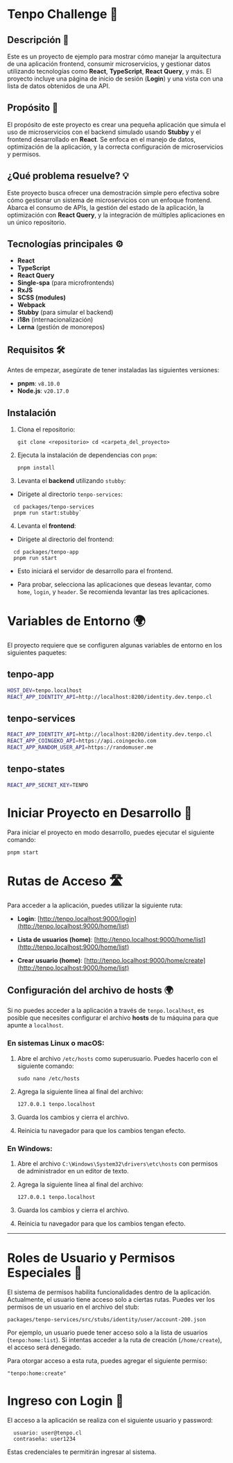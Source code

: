 
# Tenpo Challenge 🎯

## Descripción 📖

Este es un proyecto de ejemplo para mostrar cómo manejar la arquitectura de una aplicación frontend, consumir microservicios, y gestionar datos utilizando tecnologías como **React**, **TypeScript**, **React Query**, y más. El proyecto incluye una página de inicio de sesión (**Login**) y una vista con una lista de datos obtenidos de una API.

## Propósito 🎯

El propósito de este proyecto es crear una pequeña aplicación que simula el uso de microservicios con el backend simulado usando **Stubby** y el frontend desarrollado en **React**. Se enfoca en el manejo de datos, optimización de la aplicación, y la correcta configuración de microservicios y permisos.

## ¿Qué problema resuelve? 💡

Este proyecto busca ofrecer una demostración simple pero efectiva sobre cómo gestionar un sistema de microservicios con un enfoque frontend. Abarca el consumo de APIs, la gestión del estado de la aplicación, la optimización con **React Query**, y la integración de múltiples aplicaciones en un único repositorio.

## Tecnologías principales ⚙️

- **React**
- **TypeScript**
- **React Query**
- **Single-spa** (para microfrontends)
- **RxJS**
- **SCSS (modules)**
- **Webpack**
- **Stubby** (para simular el backend)
- **i18n** (internacionalización)
- **Lerna** (gestión de monorepos)

## Requisitos 🛠️

Antes de empezar, asegúrate de tener instaladas las siguientes versiones:

- **pnpm**: `v8.10.0`  
- **Node.js**: `v20.17.0`  


## Instalación

1.  Clona el repositorio:
    
    `git clone <repositorio> cd <carpeta_del_proyecto>` 
    
2.  Ejecuta la instalación de dependencias con `pnpm`:
    
    `pnpm install`

3.   Levanta el **backend** utilizando `stubby`:

 - Dirígete al directorio `tenpo-services`:
  ```
    cd packages/tenpo-services
    pnpm run start:stubby` 
  ```
        
4.   Levanta el **frontend**:
    
  - Dirígete al directorio del frontend:
  ```
    cd packages/tenpo-app
    pnpm run start
  ```
    
  - Esto iniciará el servidor de desarrollo para el frontend.
    
  - Para probar, selecciona las aplicaciones que deseas levantar, como `home`, `login`, y `header`. Se recomienda levantar las tres aplicaciones.

# Variables de Entorno 🌍

El proyecto requiere que se configuren algunas variables de entorno en los siguientes paquetes:

## tenpo-app
```bash
HOST_DEV=tenpo.localhost
REACT_APP_IDENTITY_API=http://localhost:8200/identity.dev.tenpo.cl
```

## tenpo-services
```bash
REACT_APP_IDENTITY_API=http://localhost:8200/identity.dev.tenpo.cl
REACT_APP_COINGEKO_API=https://api.coingecko.com
REACT_APP_RANDOM_USER_API=https://randomuser.me
```

## tenpo-states
```bash
REACT_APP_SECRET_KEY=TENPO
```


# Iniciar Proyecto en Desarrollo 🚀

Para iniciar el proyecto en modo desarrollo, puedes ejecutar el siguiente comando:

`pnpm start`


# Rutas de Acceso 🛣️

Para acceder a la aplicación, puedes utilizar la siguiente ruta:

-   **Login**: [http://tenpo.localhost:9000/login](http://tenpo.localhost:9000/home/list)

-   **Lista de usuarios (home)**: [http://tenpo.localhost:9000/home/list](http://tenpo.localhost:9000/home/list)
-   **Crear usuario (home)**: [http://tenpo.localhost:9000/home/create](http://tenpo.localhost:9000/home/list)
    

## Configuración del archivo de hosts 🌍

Si no puedes acceder a la aplicación a través de `tenpo.localhost`, es posible que necesites configurar el archivo **hosts** de tu máquina para que apunte a `localhost`.

### En sistemas **Linux** o **macOS**:

1.  Abre el archivo `/etc/hosts` como superusuario. Puedes hacerlo con el siguiente comando:
    
    `sudo nano /etc/hosts` 
    
2.  Agrega la siguiente línea al final del archivo:
    
    `127.0.0.1 tenpo.localhost` 
    
3.  Guarda los cambios y cierra el archivo.
    
4.  Reinicia tu navegador para que los cambios tengan efecto.
    

### En **Windows**:

1.  Abre el archivo `C:\Windows\System32\drivers\etc\hosts` con permisos de administrador en un editor de texto.
    
2.  Agrega la siguiente línea al final del archivo:
    
    `127.0.0.1 tenpo.localhost` 
    
3.  Guarda los cambios y cierra el archivo.
    
4.  Reinicia tu navegador para que los cambios tengan efecto.


----------

# Roles de Usuario y Permisos Especiales 🔑

El sistema de permisos habilita funcionalidades dentro de la aplicación. Actualmente, el usuario tiene acceso solo a ciertas rutas. Puedes ver los permisos de un usuario en el archivo del stub:

`packages/tenpo-services/src/stubs/identity/user/account-200.json`

Por ejemplo, un usuario puede tener acceso solo a la lista de usuarios (`tenpo:home:list`). Si intentas acceder a la ruta de creación (`/home/create`), el acceso será denegado.

Para otorgar acceso a esta ruta, puedes agregar el siguiente permiso:

`"tenpo:home:create"`


# Ingreso con Login 🔑

El acceso a la aplicación se realiza con el siguiente usuario y password:
```
  usuario: user@tenpo.cl
  contraseña: user1234
```

Estas credenciales te permitirán ingresar al sistema.
